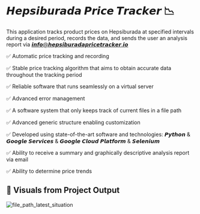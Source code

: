 # 𝙃𝙚𝙥𝙨𝙞𝙗𝙪𝙧𝙖𝙙𝙖 𝙋𝙧𝙞𝙘𝙚 𝙏𝙧𝙖𝙘𝙠𝙚𝙧 📉

This application tracks product prices on Hepsiburada at specified intervals during a desired period, records the data, and sends the user an analysis report via 𝙞𝙣𝙛𝙤@𝙝𝙚𝙥𝙨𝙞𝙗𝙪𝙧𝙖𝙙𝙖𝙥𝙧𝙞𝙘𝙚𝙩𝙧𝙖𝙘𝙠𝙚𝙧.𝙞𝙤

✅ Automatic price tracking and recording

✅ Stable price tracking algorithm that aims to obtain accurate data throughout the tracking period

✅ Reliable software that runs seamlessly on a virtual server

✅ Advanced error management

✅ A software system that only keeps track of current files in a file path

✅ Advanced generic structure enabling customization

✅ Developed using state-of-the-art software and technologies: 𝙋𝙮𝙩𝙝𝙤𝙣 & 𝙂𝙤𝙤𝙜𝙡𝙚 𝙎𝙚𝙧𝙫𝙞𝙘𝙚𝙨 & 𝙂𝙤𝙤𝙜𝙡𝙚 𝘾𝙡𝙤𝙪𝙙 𝙋𝙡𝙖𝙩𝙛𝙤𝙧𝙢 & 𝙎𝙚𝙡𝙚𝙣𝙞𝙪𝙢

✅ Ability to receive a summary and graphically descriptive analysis report via email

✅ Ability to determine price trends

## 📂  Visuals from Project Output

![file_path_latest_situation](https://user-images.githubusercontent.com/71190059/234955059-aed69269-e572-47dd-953b-c1f5f8c787e3.png)
